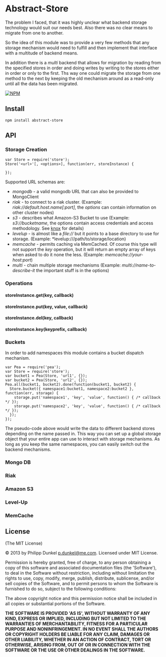 # Abstract-Store

The problem I faced, that it was highly unclear what backend storage technology would suit our needs best. Also there was no clear means to migrate from one to another.

So the idea of this module was to provide a very few methods that any storage mechanism would need to fulfill and then implement that interface with a multitude of backend means.

In addition there is a *multi* backend that allows for migration by reading from the specified stores in order and doing writes by writing to the stores either in order or only to the first. Ths way one could migrate the storage from one method to the next by keeping the old mechanism around as a read-only until all the data has been migrated.

[![NPM](https://nodei.co/npm/abstract-store.png)](https://nodei.co/npm/abstract-store/)

## Install

    npm install abstract-store

## API

### Storage Creation

    var Store = require('store');
    Store('<url>'[, <options>], function(err, storeInstance) {

    });

Supported URL schemas are:

 * *mongodb* - a valid mongodb URL that can also be provided to MongoClient
 * *riak* - to connect to a riak cluster. (Example: *riak://default.host.name[:port]*, the *options* can contain information on other cluster nodes)
 * *s3* - describes what Amazon-S3 Bucket to use (Example: *s3://bucketname*, the options contain access credentials and access methodology. See [knox](http://npmjs.org/package/knox) for details)
 * *levelup* - is almost like a *file://* but it points to a base directory to use for storage. (Example: *levelup:///path/to/storage/location)
 * *memcache* - permits caching via MemCached. Of course this type will not support the *key* operation, but it will return an empty array of keys when asked to do it none the less. (Example: *memcache://your-host:port*)
 * *multi* - chain multiple storage mechanisms (Example: *multi://name-to-describe-it* the important stuff is in the options)

### Operations

#### storeInstance.get(key, callback)
#### storeInstance.put(key, value, callback)
#### storeInstance.del(key, callback)
#### storeInstance.key(keyprefix, callback)

### Buckets

In order to add namespaces this module contains a bucket dispatch mechanism.

    var Pea = require('pea');
    var Store = require('store');
    var bucket1 = Pea(Store, 'url1', {});
    var bucket2 = Pea(Store, 'url2', {});
    Pea.all(bucket1, bucket2).done(function(bucket1, bucket2) {
      Store.bucket({ namespace1:bucket1, namespace2:bucket2 }, function(err, storage) {
        storage.put('namespace1', 'key', 'value', function() { /* callback */ });
        storage.put('namespace2', 'key', 'value', function() { /* callback */ });
      });
    });

The pseudo-code above would write the data to different backend stores depending on the name passed in. This way you can set up a global storage object that your entire app can use to interact with storage mechanisms. As long as you keep the same namespaces, you can easily switch out the backend mechanisms.

### Mongo DB
### Riak
### Amazon S3
### Level-Up
### MemCache

## License

(The MIT License)

© 2013 by Philipp Dunkel <p.dunkel@me.com>. Licensed under MIT License.

Permission is hereby granted, free of charge, to any person obtaining
a copy of this software and associated documentation files (the
'Software'), to deal in the Software without restriction, including
without limitation the rights to use, copy, modify, merge, publish,
distribute, sublicense, and/or sell copies of the Software, and to
permit persons to whom the Software is furnished to do so, subject to
the following conditions:

The above copyright notice and this permission notice shall be
included in all copies or substantial portions of the Software.

**THE SOFTWARE IS PROVIDED 'AS IS', WITHOUT WARRANTY OF ANY KIND,
EXPRESS OR IMPLIED, INCLUDING BUT NOT LIMITED TO THE WARRANTIES OF
MERCHANTABILITY, FITNESS FOR A PARTICULAR PURPOSE AND NONINFRINGEMENT.
IN NO EVENT SHALL THE AUTHORS OR COPYRIGHT HOLDERS BE LIABLE FOR ANY
CLAIM, DAMAGES OR OTHER LIABILITY, WHETHER IN AN ACTION OF CONTRACT,
TORT OR OTHERWISE, ARISING FROM, OUT OF OR IN CONNECTION WITH THE
SOFTWARE OR THE USE OR OTHER DEALINGS IN THE SOFTWARE.**
